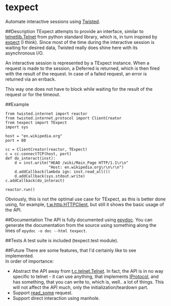 
texpect
==
Automate interactive sessions using [Twisted](http://twistedmatrix.com/).

##Description
TExpect attempts to provide an interface, similar to [telnetlib.Telnet](http://docs.python.org/library/telnetlib.html#telnetlib.Telnet) from python standard library, which is, in turn inspired by [expect](http://expect.sourceforge.net/) (I think). Since most of the time during the interactive session is waiting for desired data, Twisted really does shine here with its asynchronous I/O.

An interactive session is represented by a TExpect instance. When a request is made to the session, a Deferred is returned, which is then fired with the result of the request. In case of a failed request, an error is returned via an errback.

This way one does not have to block while waiting for the result of the request or for the timeout.

##Example


    from twisted.internet import reactor
    from twisted.internet.protocol import ClientCreator
    from texpect import TExpect
    import sys
    
    host = "en.wikipedia.org"
    port = 80
    
    cc = ClientCreator(reactor, TExpect)
    c = cc.connectTCP(host, port)
    def do_interact(inst):
        d = inst.write("HEAD /wiki/Main_Page HTTP/1.1\r\n"
                       "Host: en.wikipedia.org\r\n\r\n")
        d.addCallback(lambda ign: inst.read_all())
        d.addCallback(sys.stdout.write)
    c.addCallback(do_interact)
    
    reactor.run()

Obviously, this is not the optimal use case for TExpect, as this is better done using, for example, [t.w.http.HTTPClient](http://twistedmatrix.com/documents/current/api/twisted.web.http.HTTPClient.html), but still it shows the basic usage of the API.

##Documentation
The API is fully documented using [epydoc](http://epydoc.sourceforge.net/). You can generate the documentation from the source using something along the lines of `epydoc -o doc --html texpect`.

##Tests
A test suite is included (texpect.test module).

##Future
There are some features, that I'd certainly like to see implemented.  
In order of importance:

- Abstract the API away from [t.c.telnet.Telnet](http://twistedmatrix.com/documents/current/api/twisted.conch.telnet.Telnet.html). In fact, the API is in no way specific to telnet - it can use anything, that implements [IProtocol](http://twistedmatrix.com/documents/current/api/twisted.internet.interfaces.IProtocol.html), and has something, that you can write to, which is, well.. a lot of things. This will not affect the API much, only the initialization/teardown part.
- Support [read_some](http://docs.python.org/library/telnetlib.html#telnetlib.Telnet.read_some) request.
- Support direct interaction using manhole.
